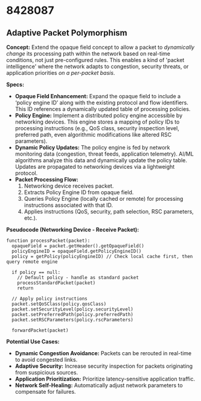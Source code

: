 # 8428087

## Adaptive Packet Polymorphism

**Concept:** Extend the opaque field concept to allow a packet to *dynamically change* its processing path within the network based on real-time conditions, not just pre-configured rules. This enables a kind of 'packet intelligence' where the network adapts to congestion, security threats, or application priorities *on a per-packet basis*.

**Specs:**

*   **Opaque Field Enhancement:** Expand the opaque field to include a ‘policy engine ID’ along with the existing protocol and flow identifiers. This ID references a dynamically updated table of processing policies.
*   **Policy Engine:** Implement a distributed policy engine accessible by networking devices. This engine stores a mapping of policy IDs to processing instructions (e.g., QoS class, security inspection level, preferred path, even algorithmic modifications like altered RSC parameters).
*   **Dynamic Policy Updates:**  The policy engine is fed by network monitoring data (congestion, threat feeds, application telemetry).  AI/ML algorithms analyze this data and dynamically update the policy table.  Updates are propagated to networking devices via a lightweight protocol.
*   **Packet Processing Flow:**
    1.  Networking device receives packet.
    2.  Extracts Policy Engine ID from opaque field.
    3.  Queries Policy Engine (locally cached or remote) for processing instructions associated with that ID.
    4.  Applies instructions (QoS, security, path selection, RSC parameters, etc.).

**Pseudocode (Networking Device - Receive Packet):**

```
function processPacket(packet):
  opaqueField = packet.getHeader().getOpaqueField()
  policyEngineID = opaqueField.getPolicyEngineID()
  policy = getPolicy(policyEngineID) // Check local cache first, then query remote engine

  if policy == null:
    // Default policy - handle as standard packet
    processStandardPacket(packet)
    return

  // Apply policy instructions
  packet.setQoSClass(policy.qosClass)
  packet.setSecurityLevel(policy.securityLevel)
  packet.setPreferredPath(policy.preferredPath)
  packet.setRSCParameters(policy.rscParameters)

  forwardPacket(packet)
```

**Potential Use Cases:**

*   **Dynamic Congestion Avoidance:**  Packets can be rerouted in real-time to avoid congested links.
*   **Adaptive Security:**  Increase security inspection for packets originating from suspicious sources.
*   **Application Prioritization:**  Prioritize latency-sensitive application traffic.
*   **Network Self-Healing:**  Automatically adjust network parameters to compensate for failures.